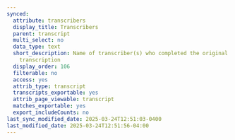```yaml
---
synced:
  attribute: transcribers
  display_title: Transcribers
  parent: transcript
  multi_select: no
  data_type: text
  short_description: Name of transcriber(s) who completed the original orthographic
    transcription
  display_order: 106
  filterable: no
  access: yes
  attrib_type: transcript
  transcripts_exportable: yes
  attrib_page_viewable: transcript
  matches_exportable: yes
  export_includeCounts: no
last_sync_modified_date: 2025-03-24T12:51:03-0400
last_modified_date: 2025-03-24T12:51:56-04:00
---
```

